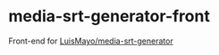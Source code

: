 # media-srt-generator-front
Front-end for [LuisMayo/media-srt-generator](https://github.com/LuisMayo/media-srt-generator)
